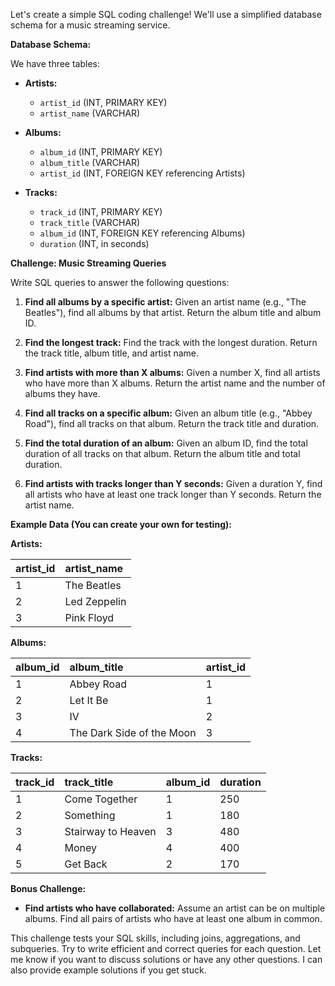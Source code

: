 Let's create a simple SQL coding challenge!  We'll use a simplified database schema for a music streaming service.

**Database Schema:**

We have three tables:

*   **Artists:**
    *   `artist_id` (INT, PRIMARY KEY)
    *   `artist_name` (VARCHAR)

*   **Albums:**
    *   `album_id` (INT, PRIMARY KEY)
    *   `album_title` (VARCHAR)
    *   `artist_id` (INT, FOREIGN KEY referencing Artists)

*   **Tracks:**
    *   `track_id` (INT, PRIMARY KEY)
    *   `track_title` (VARCHAR)
    *   `album_id` (INT, FOREIGN KEY referencing Albums)
    *   `duration` (INT, in seconds)

**Challenge: Music Streaming Queries**

Write SQL queries to answer the following questions:

1.  **Find all albums by a specific artist:**  Given an artist name (e.g., "The Beatles"), find all albums by that artist.  Return the album title and album ID.

2.  **Find the longest track:** Find the track with the longest duration. Return the track title, album title, and artist name.

3.  **Find artists with more than X albums:** Given a number X, find all artists who have more than X albums. Return the artist name and the number of albums they have.

4.  **Find all tracks on a specific album:** Given an album title (e.g., "Abbey Road"), find all tracks on that album. Return the track title and duration.

5.  **Find the total duration of an album:** Given an album ID, find the total duration of all tracks on that album. Return the album title and total duration.

6.  **Find artists with tracks longer than Y seconds:** Given a duration Y, find all artists who have at least one track longer than Y seconds.  Return the artist name.

**Example Data (You can create your own for testing):**

**Artists:**

| artist\_id | artist\_name    |
| :--------- | :------------- |
| 1          | The Beatles    |
| 2          | Led Zeppelin |
| 3          | Pink Floyd     |

**Albums:**

| album\_id | album\_title      | artist\_id |
| :--------- | :--------------- | :--------- |
| 1          | Abbey Road       | 1          |
| 2          | Let It Be        | 1          |
| 3          | IV               | 2          |
| 4          | The Dark Side of the Moon | 3          |

**Tracks:**

| track\_id | track\_title      | album\_id | duration |
| :--------- | :--------------- | :--------- | :------- |
| 1          | Come Together    | 1          | 250      |
| 2          | Something        | 1          | 180      |
| 3          | Stairway to Heaven | 3          | 480      |
| 4          | Money            | 4          | 400      |
| 5          | Get Back         | 2          | 170      |


**Bonus Challenge:**

*   **Find artists who have collaborated:**  Assume an artist can be on multiple albums. Find all pairs of artists who have at least one album in common.

This challenge tests your SQL skills, including joins, aggregations, and subqueries.  Try to write efficient and correct queries for each question.  Let me know if you want to discuss solutions or have any other questions.  I can also provide example solutions if you get stuck.

